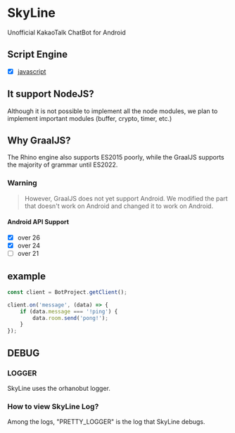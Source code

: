 # SkyLine

Unofficial KakaoTalk ChatBot for Android

## Script Engine

- [x] [javascript](https://github.com/oracle/graaljs)

## It support NodeJS?

Although it is not possible to implement all the node modules, we plan to implement important modules (buffer, crypto, timer, etc.)

## Why GraalJS?

The Rhino engine also supports ES2015 poorly, while the GraalJS supports the majority of grammar until ES2022.

### Warning

> However, GraalJS does not yet support Android.
> We modified the part that doesn't work on Android and changed it to work on Android.

#### Android API Support

- [x] over 26
- [x] over 24
- [ ] over 21
## example

```javascript
const client = BotProject.getClient();

client.on('message', (data) => {
    if (data.message === '!ping') {
        data.room.send('pong!');
    }
});
```

## DEBUG
### LOGGER

SkyLine uses the orhanobut logger.
### How to view SkyLine Log?
Among the logs, "PRETTY_LOGGER" is the log that SkyLine debugs.